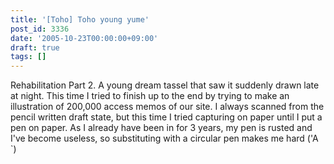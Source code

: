 ```yaml
---
title: '[Toho] Toho young yume'
post_id: 3336
date: '2005-10-23T00:00:00+09:00'
draft: true
tags: []
---
```


Rehabilitation Part 2. A young dream tassel that saw it suddenly drawn late at night. This time I tried to finish up to the end by trying to make an illustration of 200,000 access memos of our site. I always scanned from the pencil written draft state, but this time I tried capturing on paper until I put a pen on paper. As I already have been in for 3 years, my pen is rusted and I've become useless, so substituting with a circular pen makes me hard ('A `)
